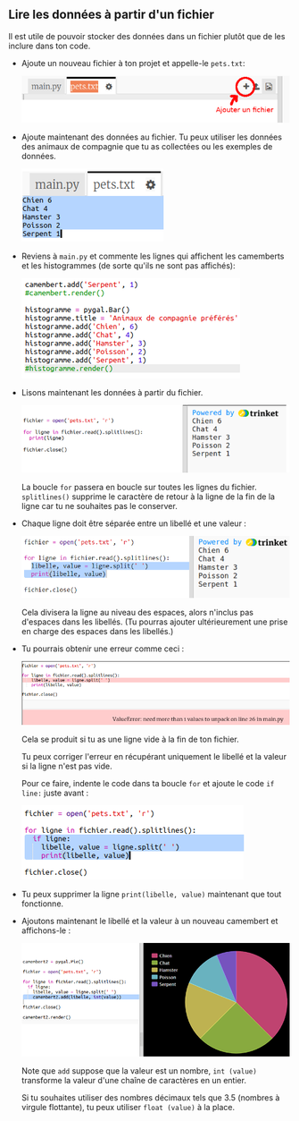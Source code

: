## Lire les données à partir d'un fichier

Il est utile de pouvoir stocker des données dans un fichier plutôt que de les inclure dans ton code.

+ Ajoute un nouveau fichier à ton projet et appelle-le `pets.txt`:
    
    ![capture d'écran](images/pets-file.png)

+ Ajoute maintenant des données au fichier. Tu peux utiliser les données des animaux de compagnie que tu as collectées ou les exemples de données.
    
    ![captures d'écran](images/pets-data.png)

+ Reviens à `main.py` et commente les lignes qui affichent les camemberts et les histogrammes (de sorte qu'ils ne sont pas affichés):
    
    ![capture d'écran](images/pets-comment.png)

+ Lisons maintenant les données à partir du fichier.
    
    ![capture d'écran](images/pets-read.png)
    
    La boucle `for` passera en boucle sur toutes les lignes du fichier. `splitlines()` supprime le caractère de retour à la ligne de la fin de la ligne car tu ne souhaites pas le conserver.

+ Chaque ligne doit être séparée entre un libellé et une valeur :
    
    ![capture d'écran](images/pets-split.png)
    
    Cela divisera la ligne au niveau des espaces, alors n'inclus pas d'espaces dans les libellés. (Tu pourras ajouter ultérieurement une prise en charge des espaces dans les libellés.)

+ Tu pourrais obtenir une erreur comme ceci :
    
    ![capture d'écran](images/pets-error.png)
    
    Cela se produit si tu as une ligne vide à la fin de ton fichier.
    
    Tu peux corriger l'erreur en récupérant uniquement le libellé et la valeur si la ligne n'est pas vide.
    
    Pour ce faire, indente le code dans ta boucle `for` et ajoute le code `if line:` juste avant :
    
    ![capture d'écran](images/pets-fix.png)

+ Tu peux supprimer la ligne `print(libelle, value)` maintenant que tout fonctionne.

+ Ajoutons maintenant le libellé et la valeur à un nouveau camembert et affichons-le :
    
    ![capture d'écran](images/pets-pie2.png)
    
    Note que `add` suppose que la valeur est un nombre, `int (value)` transforme la valeur d'une chaîne de caractères en un entier.
    
    Si tu souhaites utiliser des nombres décimaux tels que 3.5 (nombres à virgule flottante), tu peux utiliser `float (value)` à la place.